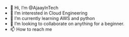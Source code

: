 - 👋 Hi, I’m @AjaayInTech
- 👀 I’m interested in Cloud Engineering
- 🌱 I’m currently learning AWS and python
- 💞️ I’m looking to collaborate on anything for a beginner. 
- 📫 How to reach me 

<!---
AjaayInTech/AjaayInTech is a ✨ special ✨ repository because its `README.md` (this file) appears on your GitHub profile.
You can click the Preview link to take a look at your changes.
--->
